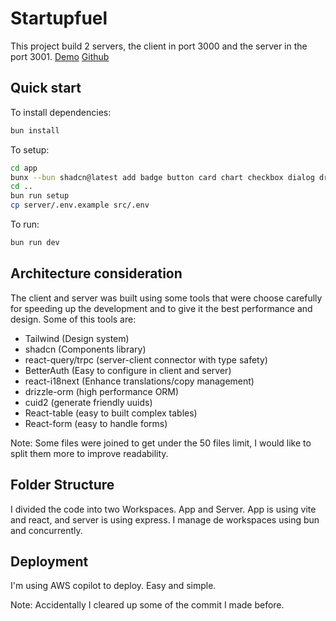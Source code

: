 # Startupfuel

This project build 2 servers, the client in port 3000 and the server in the port 3001.
[Demo](https://x29befcxtq.us-east-2.awsapprunner.com/)
[Github](https://github.com/Frans06/test-startupfuel)

## Quick start

To install dependencies:

```bash
bun install
```

To setup:

```bash
cd app
bunx --bun shadcn@latest add badge button card chart checkbox dialog drawer dropdown-menu input label select separator sheet sidebar skeleton sonner table tabs toggle-group toggle tooltip
cd ..
bun run setup
cp server/.env.example src/.env
```

To run:

```bash
bun run dev

```

## Architecture consideration

The client and server was built using some tools that were choose carefully for speeding up the development and to give it the best performance and design. Some of this tools are:

- Tailwind (Design system)
- shadcn (Components library)
- react-query/trpc (server-client connector with type safety)
- BetterAuth (Easy to configure in client and server)
- react-i18next (Enhance translations/copy management)
- drizzle-orm (high performance ORM)
- cuid2 (generate friendly uuids)
- React-table (easy to built complex tables)
- React-form (easy to handle forms)

Note: Some files were joined to get under the 50 files limit, I would like to split them more to improve readability.

## Folder Structure

I divided the code into two Workspaces. App and Server. App is using vite and react, and server is using express. I manage de workspaces using bun and concurrently.

## Deployment

I'm using AWS copilot to deploy. Easy and simple.

Note: Accidentally I cleared up some of the commit I made before.
